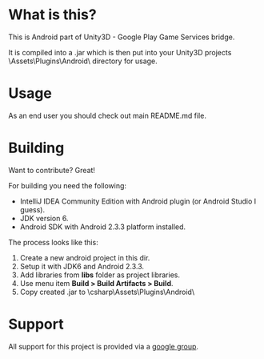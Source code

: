# What is this?

This is Android part of Unity3D - Google Play Game Services bridge.

It is compiled into a .jar which is then put into your Unity3D projects
\Assets\Plugins\Android\ directory for usage.

# Usage

As an end user you should check out main README.md file.

# Building

Want to contribute? Great!

For building you need the following:

* IntelliJ IDEA Community Edition with Android plugin (or Android Studio I
  guess).
* JDK version 6.
* Android SDK with Android 2.3.3 platform installed.

The process looks like this:

1. Create a new android project in this dir.
2. Setup it with JDK6 and Android 2.3.3.
3. Add libraries from **libs** folder as project libraries.
4. Use menu item **Build > Build Artifacts > Build**.
5. Copy created .jar to \csharp\Assets\Plugins\Android\

# Support

All support for this project is provided via a
[google group](https://groups.google.com/forum/#!forum/u3d_gps_bridge).